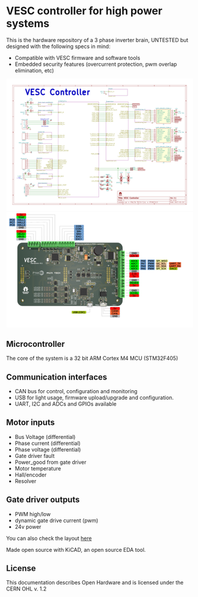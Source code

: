 # VESC controller for high power systems
This is the hardware repository of a 3 phase inverter brain, UNTESTED but designed with the following specs in mind:

* Compatible with VESC firmware and software tools
* Embedded security features (overcurrent protection, pwm overlap elimination, etc)


![Alt text](doc/images/schematic_toplevel.svg)
![Alt text](doc/images/pinout_drawing.png)

## Microcontroller
The core of the system is a 32 bit ARM Cortex M4 MCU (STM32F405)

## Communication interfaces
* CAN bus for control, configuration and monitoring
* USB for light usage, firmware upload/upgrade and configuration.
* UART, I2C and ADCs and GPIOs available

## Motor inputs
* Bus Voltage (differential)
* Phase current (differential)
* Phase voltage (differential)
* Gate driver fault
* Power_good from gate driver
* Motor temperature
* Hall/encoder
* Resolver

## Gate driver outputs
* PWM high/low
* dynamic gate drive current (pwm)
* 24v power

You can also check the layout [here](https://eyrie.io/board/6f397be723754f039735d8350260c2c0) 

Made open source with KiCAD, an open source EDA tool.


## License
This documentation describes Open Hardware and is licensed under the CERN OHL v. 1.2

